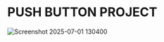 # PUSH BUTTON PROJECT
![Screenshot 2025-07-01 130400](https://github.com/user-attachments/assets/0cca4646-dcf9-4b50-8929-12d7cbb40aea)

